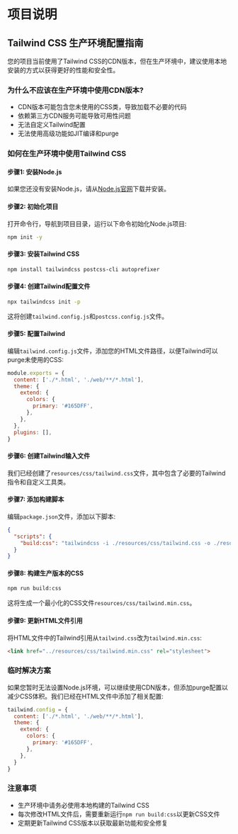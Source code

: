 # 项目说明

## Tailwind CSS 生产环境配置指南

您的项目当前使用了Tailwind CSS的CDN版本，但在生产环境中，建议使用本地安装的方式以获得更好的性能和安全性。

### 为什么不应该在生产环境中使用CDN版本?
- CDN版本可能包含您未使用的CSS类，导致加载不必要的代码
- 依赖第三方CDN服务可能导致可用性问题
- 无法自定义Tailwind配置
- 无法使用高级功能如JIT编译和purge

### 如何在生产环境中使用Tailwind CSS

#### 步骤1: 安装Node.js
如果您还没有安装Node.js，请从[Node.js官网](https://nodejs.org/)下载并安装。

#### 步骤2: 初始化项目
打开命令行，导航到项目目录，运行以下命令初始化Node.js项目:
```bash
npm init -y
```

#### 步骤3: 安装Tailwind CSS
```bash
npm install tailwindcss postcss-cli autoprefixer
```

#### 步骤4: 创建Tailwind配置文件
```bash
npx tailwindcss init -p
```
这将创建`tailwind.config.js`和`postcss.config.js`文件。

#### 步骤5: 配置Tailwind
编辑`tailwind.config.js`文件，添加您的HTML文件路径，以便Tailwind可以purge未使用的CSS:
```javascript
module.exports = {
  content: ['./*.html', './web/**/*.html'],
  theme: {
    extend: {
      colors: {
        primary: '#165DFF',
      },
    },
  },
  plugins: [],
}
```

#### 步骤6: 创建Tailwind输入文件
我们已经创建了`resources/css/tailwind.css`文件，其中包含了必要的Tailwind指令和自定义工具类。

#### 步骤7: 添加构建脚本
编辑`package.json`文件，添加以下脚本:
```json
{
  "scripts": {
    "build:css": "tailwindcss -i ./resources/css/tailwind.css -o ./resources/css/tailwind.min.css --minify"
  }
}
```

#### 步骤8: 构建生产版本的CSS
```bash
npm run build:css
```
这将生成一个最小化的CSS文件`resources/css/tailwind.min.css`。

#### 步骤9: 更新HTML文件引用
将HTML文件中的Tailwind引用从`tailwind.css`改为`tailwind.min.css`:
```html
<link href="../resources/css/tailwind.min.css" rel="stylesheet">
```

### 临时解决方案
如果您暂时无法设置Node.js环境，可以继续使用CDN版本，但添加purge配置以减少CSS体积。我们已经在HTML文件中添加了相关配置:
```javascript
tailwind.config = {
  content: ['./*.html', './web/**/*.html'],
  theme: {
    extend: {
      colors: {
        primary: '#165DFF',
      },
    },
  }
}
```

### 注意事项
- 生产环境中请务必使用本地构建的Tailwind CSS
- 每次修改HTML文件后，需要重新运行`npm run build:css`以更新CSS文件
- 定期更新Tailwind CSS版本以获取最新功能和安全修复